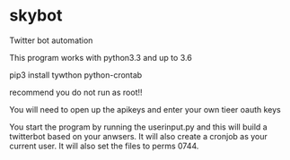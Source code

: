 # skybot
Twitter bot automation


This program works with python3.3 and up to 3.6

pip3 install tywthon python-crontab

recommend you do not run as root!!

You will need to open up the apikeys and enter your own tieer oauth keys

You start the program by running the userinput.py and this will build a twitterbot based on your anwsers.
It will also create a cronjob as your current user. It will also set the files to perms 0744.
